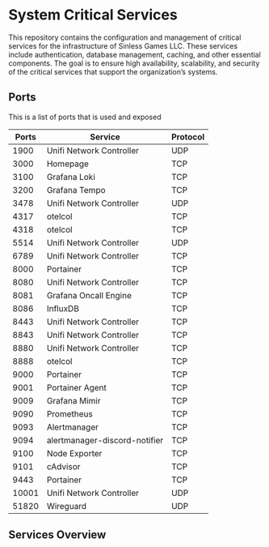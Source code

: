 # System Critical Services

This repository contains the configuration and management of critical services for the infrastructure of Sinless Games LLC. These services include authentication, database management, caching, and other essential components. The goal is to ensure high availability, scalability, and security of the critical services that support the organization’s systems.


## Ports

This is a list of ports that is used and exposed 


| Ports  | Service                          | Protocol |
|--------|----------------------------------|----------|
| 1900   | Unifi Network Controller         | UDP      |
| 3000   | Homepage                         | TCP      |
| 3100   | Grafana Loki                     | TCP      |
| 3200   | Grafana Tempo                    | TCP      |
| 3478   | Unifi Network Controller         | UDP      |
| 4317   | otelcol                          | TCP      |
| 4318   | otelcol                          | TCP      |
| 5514   | Unifi Network Controller         | UDP      |
| 6789   | Unifi Network Controller         | TCP      |
| 8000   | Portainer                        | TCP      |
| 8080   | Unifi Network Controller         | TCP      |
| 8081   | Grafana Oncall Engine            | TCP      |
| 8086   | InfluxDB                         | TCP      |
| 8443   | Unifi Network Controller         | TCP      |
| 8843   | Unifi Network Controller         | TCP      |
| 8880   | Unifi Network Controller         | TCP      |
| 8888   | otelcol                          | TCP      |
| 9000   | Portainer                        | TCP      |
| 9001   | Portainer Agent                  | TCP      |
| 9009   | Grafana Mimir                    | TCP      |
| 9090   | Prometheus                       | TCP      |
| 9093   | Alertmanager                     | TCP      |
| 9094   | alertmanager-discord-notifier    | TCP      |
| 9100   | Node Exporter                    | TCP      |
| 9101   | cAdvisor                         | TCP      |
| 9443   | Portainer                        | TCP      |
| 10001  | Unifi Network Controller         | UDP      |
| 51820  | Wireguard                        | UDP      |


## Services Overview
